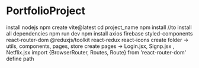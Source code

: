 # PortfolioProject
install nodejs
npm create vite@latest
cd project_name
npm install //to install all dependencies
npm run dev
npm install axios firebase styled-components react-router-dom @reduxjs/toolkit react-redux react-icons 
create folder -> utils, components, pages, store
create pages -> Login.jsx, Signp.jsx , Netflix.jsx
import {BrowserRouter, Routes, Route} from 'react-router-dom'
define path

